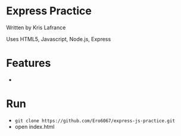 # Express Practice

Written by Kris Lafrance

Uses HTML5, Javascript, Node.js, Express

# Features

-

# Run

- `git clone https://github.com/Ero6067/express-js-practice.git`
- open index.html
